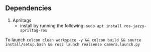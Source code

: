 ## Dependencies
1. Apriltags
    - install by running the following:
    `sudo apt install ros-jazzy-apriltag-ros`

To launch
`colcon clean workspace -y && colcon build && source install/setup.bash && ros2 launch realsense camera.launch.py`